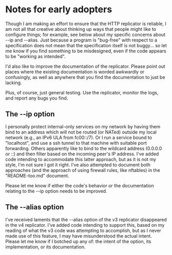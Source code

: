 Notes for early adopters
========================

Though I am making an effort to ensure that the HTTP replicator is
reliable, I am not all that creative about thinking up ways that people
might like to configure things; for example, see below about my specific
concerns about --ip and --alias.  Just because a program is "bug-free"
with respect to a specification does not mean that the specification itself
is not buggy... so let me know if you find something to be misdesigned,
even if the code appears to be "working as intended".

I'd also like to improve the documentation of the replicator.  Please
point out places where the existing documentation is worded awkwardly or
confusingly, as well as anywhere that you find the documentation to just
be lacking.

Plus, of course, just general testing.  Use the replicator, monitor the
logs, and report any bugs you find.


The --ip option
---------------

I personally protect internal-only services on my network by having
them bind to an address which will not be routed (or NATed) outside my
local network (e.g., an IPv6 ULA from fc00::/7).  Or I run a service
bound to "localhost", and use a ssh tunnel to that machine with suitable
port forwarding.  Others apparently like to bind to the wildcard address
(0.0.0.0 or ::) and then filter based on the incoming peer's IP address.
I've added code intending to accommodate this latter approach, but as
it is not my style, I'm not sure I got it right.  I've also attempted
to document both approaches (and the approach of using firewall rules,
like nftables) in the "README-too.md" document.

Please let me know if either the code's behavior or the documentation
relating to the --ip option needs to be improved.


The --alias option
------------------

I've received laments that the --alias option of the v3 replicator
disappeared in the v4 replicator.  I've added code intending to support
this, based on my reading of what the v3 code was attempting to accomplish,
but as I never made use of this feature, I may have misunderstood the
actual intent.  Please let me know if I botched up any of: the intent of
the option, its implementation, or its documentation.
